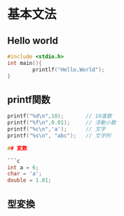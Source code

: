 # 基本文法

## Hello world

```c
#include <stdio.h>
int main(){
        printlf("Hello,World");
}
```

## printf関数

```c
printf("%d\n",10);       // 10進数
printf("%f\n",0.01);     // 浮動小数
printf("%c\n",'a');      // 文字
printf("%s\n", "abc");   // 文字列

## 変数

```c
int a = 6;
char = 'a';
double = 1.01;
```
## 型変換

```c
```
